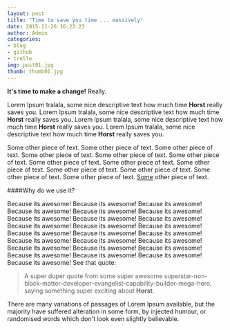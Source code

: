 ```yaml
---
layout: post
title: "Time to save you time ... massively"
date: 2015-11-26 16:23:23
author: Admin
categories:
- blog
- github
- trello
img: post01.jpg
thumb: thumb01.jpg
---
```


**It's time to make a change!** Really.

Lorem Ipsum tralala, some nice descriptive text how much time **Horst** really saves you. Lorem Ipsum tralala, some nice descriptive text how much time **Horst** really saves you. Lorem Ipsum tralala, some nice descriptive text how much time **Horst** really saves you. Lorem Ipsum tralala, some nice descriptive text how much time **Horst** really saves you.

Some other piece of text. Some other piece of text. Some other piece of text. Some other piece of text. Some other piece of text. Some other piece of text. Some other piece of text. Some other piece of text. Some other piece of text. Some other piece of text. Some other piece of text. Some other piece of text. Some other piece of text. [Some][superlink] other piece of text.

####Why do we use it?

Because its awesome! Because its awesome! Because its awesome! Because its awesome! Because its awesome! Because its awesome! Because its awesome! Because its awesome! Because its awesome! Because its awesome! Because its awesome! Because its awesome! Because its awesome! Because its awesome! Because its awesome! Because its awesome! Because its awesome! Because its awesome! Because its awesome! Because its awesome! Because its awesome! Because its awesome! Because its awesome! Because its awesome! Because its awesome! See that quote:

> A super duper quote from some super awesome superstar-non-black-matter-developer-evangelist-capability-builder-mega-hero, saying something super exciting about **Horst**.

There are many variations of passages of Lorem Ipsum available, but the majority have suffered alteration in some form, by injected humour, or randomised words which don't look even slightly believable.

[superlink]: https://www.google.de/
